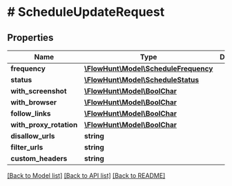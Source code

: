 # # ScheduleUpdateRequest

## Properties

Name | Type | Description | Notes
------------ | ------------- | ------------- | -------------
**frequency** | [**\FlowHunt\Model\ScheduleFrequency**](ScheduleFrequency.md) |  | [optional]
**status** | [**\FlowHunt\Model\ScheduleStatus**](ScheduleStatus.md) |  | [optional]
**with_screenshot** | [**\FlowHunt\Model\BoolChar**](BoolChar.md) |  | [optional]
**with_browser** | [**\FlowHunt\Model\BoolChar**](BoolChar.md) |  | [optional]
**follow_links** | [**\FlowHunt\Model\BoolChar**](BoolChar.md) |  | [optional]
**with_proxy_rotation** | [**\FlowHunt\Model\BoolChar**](BoolChar.md) |  | [optional]
**disallow_urls** | **string** |  | [optional]
**filter_urls** | **string** |  | [optional]
**custom_headers** | **string** |  | [optional]

[[Back to Model list]](../../README.md#models) [[Back to API list]](../../README.md#endpoints) [[Back to README]](../../README.md)
